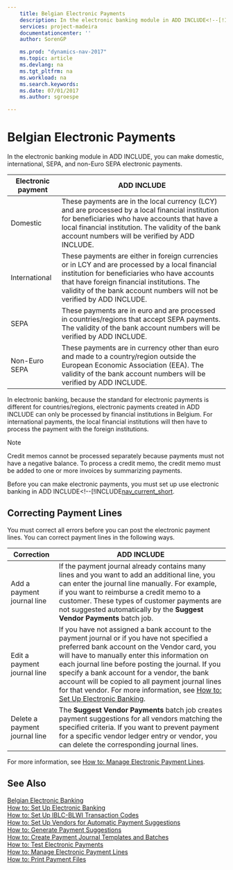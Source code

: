 ```yaml
---
    title: Belgian Electronic Payments 
    description: In the electronic banking module in ADD INCLUDE<!--[!INCLUDE[nav_current_short](../../includes/nav_current_short_md.md)]-->, you can make domestic, international, SEPA, and non-Euro SEPA electronic payments.
    services: project-madeira
    documentationcenter: ''
    author: SorenGP

    ms.prod: "dynamics-nav-2017"
    ms.topic: article
    ms.devlang: na
    ms.tgt_pltfrm: na
    ms.workload: na
    ms.search.keywords:
    ms.date: 07/01/2017
    ms.author: sgroespe

---
```

# Belgian Electronic Payments
In the electronic banking module in ADD INCLUDE<!--[!INCLUDE[nav_current_short](../../includes/nav_current_short_md.md)]-->, you can make domestic, international, SEPA, and non-Euro SEPA electronic payments.  
  
|Electronic payment|ADD INCLUDE<!--[!INCLUDE[bp_tabledescription](../../includes/bp_tabledescription_md.md)]-->|  
|------------------------|---------------------------------------|  
|Domestic|These payments are in the local currency (LCY) and are processed by a local financial institution for beneficiaries who have accounts that have a local financial institution. The validity of the bank account numbers will be verified by ADD INCLUDE<!--[!INCLUDE[nav_current_short](../../includes/nav_current_short_md.md)]-->.|  
|International|These payments are either in foreign currencies or in LCY and are processed by a local financial institution for beneficiaries who have accounts that have foreign financial institutions. The validity of the bank account numbers will not be verified by ADD INCLUDE<!--[!INCLUDE[nav_current_short](../../includes/nav_current_short_md.md)]-->.|  
|SEPA|These payments are in euro and are processed in countries/regions that accept SEPA payments. The validity of the bank account numbers will be verified by ADD INCLUDE<!--[!INCLUDE[nav_current_short](../../includes/nav_current_short_md.md)]-->.|  
|Non-Euro SEPA|These payments are in currency other than euro and made to a country/region outside the European Economic Association (EEA). The validity of the bank account numbers will be verified by ADD INCLUDE<!--[!INCLUDE[nav_current_short](../../includes/nav_current_short_md.md)]-->.|  
  
 In electronic banking, because the standard for electronic payments is different for countries/regions, electronic payments created in ADD INCLUDE<!--[!INCLUDE[nav_current_short](../../includes/nav_current_short_md.md)]--> can only be processed by financial institutions in Belgium. For international payments, the local financial institutions will then have to process the payment with the foreign institutions.  
  
> [!NOTE]  
>  Credit memos cannot be processed separately because payments must not have a negative balance. To process a credit memo, the credit memo must be added to one or more invoices by summarizing payments.  
  
 Before you can make electronic payments, you must set up use electronic banking in ADD INCLUDE<!--[!INCLUDE[nav_current_short](how-to-set-up-electronic-banking.md).  
  
## Correcting Payment Lines  
 You must correct all errors before you can post the electronic payment lines. You can correct payment lines in the following ways.  
  
|Correction|ADD INCLUDE<!--[!INCLUDE[bp_tabledescription](../../includes/bp_tabledescription_md.md)]-->|  
|----------------|---------------------------------------|  
|Add a payment journal line|If the payment journal already contains many lines and you want to add an additional line, you can enter the journal line manually. For example, if you want to reimburse a credit memo to a customer. These types of customer payments are not suggested automatically by the **Suggest Vendor Payments** batch job.|  
|Edit a payment journal line|If you have not assigned a bank account to the payment journal or if you have not specified a preferred bank account on the Vendor card, you will have to manually enter this information on each journal line before posting the journal. If you specify a bank account for a vendor, the bank account will be copied to all payment journal lines for that vendor. For more information, see [How to: Set Up Electronic Banking](how-to-set-up-electronic-banking.md).|  
|Delete a payment journal line|The **Suggest Vendor Payments** batch job creates payment suggestions for all vendors matching the specified criteria. If you want to prevent payment for a specific vendor ledger entry or vendor, you can delete the corresponding journal lines.|  
  
 For more information, see [How to: Manage Electronic Payment Lines](how-to-manage-electronic-payment-lines.md).  
  
## See Also  
 [Belgian Electronic Banking](belgian-electronic-banking.md)   
 [How to: Set Up Electronic Banking](how-to-set-up-electronic-banking.md)   
 [How to: Set Up IBLC-BLWI Transaction Codes](how-to-set-up-iblc-blwi-transaction-codes.md)   
 [How to: Set Up Vendors for Automatic Payment Suggestions](how-to-set-up-vendors-for-automatic-payment-suggestions.md)   
 [How to: Generate Payment Suggestions](how-to-generate-payment-suggestions.md)   
 [How to: Create Payment Journal Templates and Batches](how-to-create-payment-journal-templates-and-batches.md)   
 [How to: Test Electronic Payments](how-to-test-electronic-payments.md)   
 [How to: Manage Electronic Payment Lines](how-to-manage-electronic-payment-lines.md)   
 [How to: Print Payment Files](how-to-print-payment-files.md)